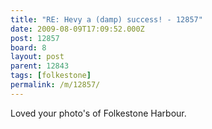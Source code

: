 ```yaml
---
title: "RE: Hevy a (damp) success! - 12857"
date: 2009-08-09T17:09:52.000Z
post: 12857
board: 8
layout: post
parent: 12843
tags: [folkestone]
permalink: /m/12857/
---
```

Loved your photo's of Folkestone Harbour.
